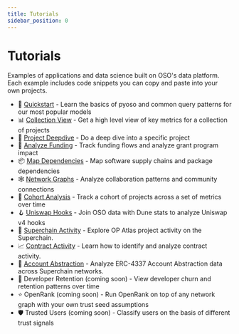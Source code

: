 ```yaml
---
title: Tutorials
sidebar_position: 0
---
```


# Tutorials

Examples of applications and data science built on OSO's data platform. Each example includes code snippets you can copy and paste into your own projects.

- 🌱 [Quickstart](./quickstart.md) - Learn the basics of pyoso and common query patterns for our most popular models
- 📊 [Collection View](./collection-view.mdx) - Get a high level view of key metrics for a collection of projects
- 🔬 [Project Deepdive](./project-deepdive.mdx) - Do a deep dive into a specific project
- 💸 [Analyze Funding](./funding-data.mdx) - Track funding flows and analyze grant program impact
- 📦 [Map Dependencies](./dependencies.mdx) - Map software supply chains and package dependencies
- 🕸️ [Network Graphs](./network-graph.md) - Analyze collaboration patterns and community connections
- 👥 [Cohort Analysis](./cohort-analysis.mdx) - Track a cohort of projects across a set of metrics over time
- 🪝 [Uniswap Hooks](./uniswap-hooks.mdx) - Join OSO data with Dune stats to analyze Uniswap v4 hooks
- 🔴 [Superchain Activity](./superchain-activity.md) - Explore OP Atlas project activity on the Superchain.
- 📈 [Contract Activity](./contract-activity.mdx) - Learn how to identify and analyze contract activity.
- 🔐 [Account Abstraction](./account-abstraction/index.mdx) - Analyze ERC-4337 Account Abstraction data across Superchain networks.
- 🤝 Developer Retention (coming soon) - View developer churn and retention patterns over time
- ⭐ OpenRank (coming soon) - Run OpenRank on top of any network graph with your own trust seed assumptions
- 🛡️ Trusted Users (coming soon) - Classify users on the basis of different trust signals
